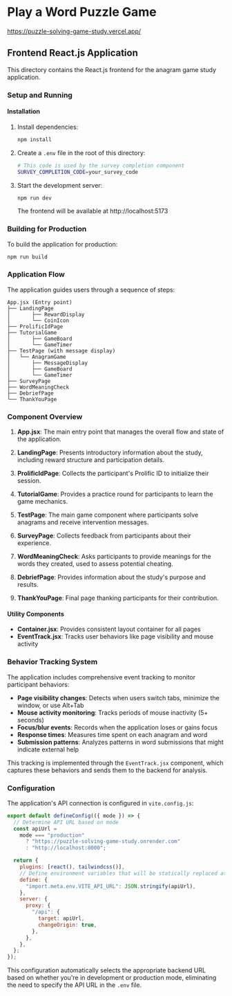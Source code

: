 # Play a Word Puzzle Game

https://puzzle-solving-game-study.vercel.app/

## Frontend React.js Application

This directory contains the React.js frontend for the anagram game study application.

### Setup and Running

#### Installation

1. Install dependencies:

   ```bash
   npm install
   ```

2. Create a `.env` file in the root of this directory:

   ```bash
   # This code is used by the survey completion component
   SURVEY_COMPLETION_CODE=your_survey_code
   ```

3. Start the development server:
   ```bash
   npm run dev
   ```
   The frontend will be available at http://localhost:5173

### Building for Production

To build the application for production:

```bash
npm run build
```

### Application Flow

The application guides users through a sequence of steps:

```
App.jsx (Entry point)
├── LandingPage
│       ├── RewardDisplay
│       └── CoinIcon
├── ProlificIdPage
├── TutorialGame
│       ├── GameBoard
│       └── GameTimer
├── TestPage (with message display)
│   └── AnagramGame
│       ├── MessageDisplay
│       ├── GameBoard
│       └── GameTimer
├── SurveyPage
├── WordMeaningCheck
├── DebriefPage
└── ThankYouPage
```

### Component Overview

1. **App.jsx**: The main entry point that manages the overall flow and state of the application.

2. **LandingPage**: Presents introductory information about the study, including reward structure and participation details.

3. **ProlificIdPage**: Collects the participant's Prolific ID to initialize their session.

4. **TutorialGame**: Provides a practice round for participants to learn the game mechanics.

5. **TestPage**: The main game component where participants solve anagrams and receive intervention messages.

6. **SurveyPage**: Collects feedback from participants about their experience.

7. **WordMeaningCheck**: Asks participants to provide meanings for the words they created, used to assess potential cheating.

8. **DebriefPage**: Provides information about the study's purpose and results.

9. **ThankYouPage**: Final page thanking participants for their contribution.

#### Utility Components

- **Container.jsx**: Provides consistent layout container for all pages
- **EventTrack.jsx**: Tracks user behaviors like page visibility and mouse activity

### Behavior Tracking System

The application includes comprehensive event tracking to monitor participant behaviors:

- **Page visibility changes**: Detects when users switch tabs, minimize the window, or use Alt+Tab
- **Mouse activity monitoring**: Tracks periods of mouse inactivity (5+ seconds)
- **Focus/blur events**: Records when the application loses or gains focus
- **Response times**: Measures time spent on each anagram and word
- **Submission patterns**: Analyzes patterns in word submissions that might indicate external help

This tracking is implemented through the `EventTrack.jsx` component, which captures these behaviors and sends them to the backend for analysis.

### Configuration

The application's API connection is configured in `vite.config.js`:

```javascript
export default defineConfig(({ mode }) => {
  // Determine API URL based on mode
  const apiUrl =
    mode === "production"
      ? "https://puzzle-solving-game-study.onrender.com"
      : "http://localhost:8000";

  return {
    plugins: [react(), tailwindcss()],
    // Define environment variables that will be statically replaced at build time
    define: {
      "import.meta.env.VITE_API_URL": JSON.stringify(apiUrl),
    },
    server: {
      proxy: {
        "/api": {
          target: apiUrl,
          changeOrigin: true,
        },
      },
    },
  };
});
```

This configuration automatically selects the appropriate backend URL based on whether you're in development or production mode, eliminating the need to specify the API URL in the `.env` file.
